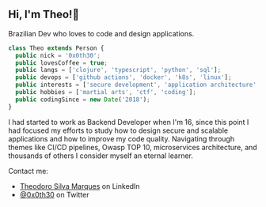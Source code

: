 ## Hi, I'm Theo!👋

Brazilian Dev who loves to code and design applications.

```typescript
class Theo extends Person {
  public nick = '0x0th30';
  public lovesCoffee = true;
  public langs = ['clojure', 'typescript', 'python', 'sql'];
  public devops = ['github actions', 'docker', 'k8s', 'linux'];
  public interests = ['secure development', 'application architecture', 'microservices'];
  public hobbies = ['martial arts', 'ctf', 'coding'];
  public codingSince = new Date('2018');
}
```

I had started to work as Backend Developer when I'm 16, since this point I had focused my efforts to study how to design secure and scalable applications and how to improve my code quality. Navigating through themes like CI/CD pipelines, Owasp TOP 10, microservices architecture, and thousands of others I consider myself an eternal learner.

Contact me:
- [Theodoro Silva Marques](https://www.linkedin.com/in/theodoro-silva-marques-b28974212/) on LinkedIn
- [@0x0th30](https://twitter.com/0x0th30) on Twitter
